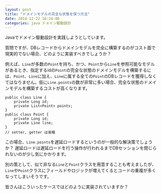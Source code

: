 ```yaml
---
layout: post
title: "ドメインモデルの完全な状態を保つ方法"
date: 2014-12-22 16:24:06
categories: java ドメイン駆動設計
---
```

<p>Javaでドメイン駆動設計を実践しようとしています。</p>

<p>質問ですが、DBレコードからドメインモデルを完全に構築するのがコスト面で現実的でない場合、どのように実装すべきでしょうか？</p>

<p>例えば、<code>Line</code>が多数の<code>Point</code>を持ち、かつ、<code>Point</code>から<code>Line</code>を参照可能なモデルがあるとき、指定するidの<code>Point</code>の完全な状態のドメインモデルを構築するには、<code>Point</code>、<code>Line</code>に加え、<code>Line</code>に属する全ての<code>Point</code>のDBレコードを獲得しなくてはなりません。仮に<code>Line.points</code>の数が非常に多い場合、完全な状態のドメインモデルを構築するコストが高くなります。</p>

<pre><code>public class Line {
    private Long id;
    private List&lt;Point&gt; points;
}
public class Point {
    private Long id;
    private Line line;
}
// setter, getter は省略
</code></pre>

<p>この場合、<code>Line.points</code>を遅延ロードするというのが一般的な解決策でしょうか？
遅延ロードは遅延ロードを行う操作が行われるまでDBセッションを閉じられないのが少し気にかかります。</p>

<p>別の策として、似て非なる<code>Line</code>と<code>Point</code>クラスを用意することも考えましたが、<code>Line</code>や<code>Point</code>クラスにフィールドやロジックが増えてくるとコードの重複が多くなってしまいそうです。</p>

<p>皆さんはこういったケースではどのように実装されていますか？</p>
